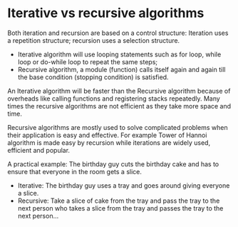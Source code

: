 # Iterative vs recursive algorithms

Both iteration and recursion are based on a control structure: Iteration uses a repetition structure; recursion uses a selection structure. 
* Iterative algorithm will use looping statements such as for loop, while loop or do-while loop to repeat the same steps;
* Recursive algorithm, a module (function) calls itself again and again till the base condition (stopping condition) is satisfied.


An Iterative algorithm will be faster than the Recursive algorithm because of overheads like calling functions and registering stacks repeatedly. Many times the recursive algorithms are not efficient as they take more space and time.

Recursive algorithms are mostly used to solve complicated problems when their application is easy and effective. For example Tower of Hannoi algorithm is made easy by recursion while iterations are widely used, efficient and popular.


A practical example: The birthday guy cuts the birthday cake and has to ensure that everyone in the room gets a slice.
* Iterative: The birthday guy uses a tray and goes around giving everyone a slice.
* Recursive: Take a slice of cake from the tray and pass the tray to the next person who takes a slice from the tray and passes the tray to the next person…
